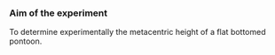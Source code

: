 ### Aim of the experiment
To determine experimentally the metacentric height of a flat bottomed pontoon.